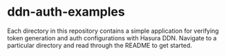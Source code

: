 # ddn-auth-examples

Each directory in this repository contains a simple application for verifying token generation and auth configurations
with Hasura DDN. Navigate to a particular directory and read through the README to get started.
